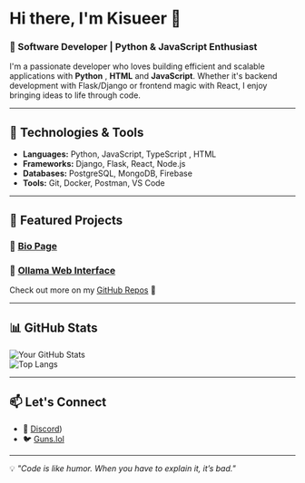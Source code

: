 # Hi there, I'm Kisueer 👋

### 🚀 Software Developer | Python & JavaScript Enthusiast  

I'm a passionate developer who loves building efficient and scalable applications with **Python** , **HTML** and **JavaScript**. Whether it's backend development with Flask/Django or frontend magic with React, I enjoy bringing ideas to life through code.

---

## 🔧 Technologies & Tools  

- **Languages:** Python, JavaScript, TypeScript , HTML
- **Frameworks:** Django, Flask, React, Node.js  
- **Databases:** PostgreSQL, MongoDB, Firebase  
- **Tools:** Git, Docker, Postman, VS Code  

---

## 📌 Featured Projects  

### 🔹 [Bio Page](https://github.com/kisueer/Bio-page)    

### 🔹 [Ollama Web Interface](https://github.com/kisueer/Ollama-Model---Website)  

Check out more on my [GitHub Repos](https://github.com/kisueer?tab=repositories) 🚀  

---

## 📊 GitHub Stats  

![Your GitHub Stats](https://github-readme-stats.vercel.app/api?username=kisueer&show_icons=true&theme=github_dark)  
![Top Langs](https://github-readme-stats.vercel.app/api/top-langs/?username=kisueer&layout=compact&theme=github_dark)  

---

## 📫 Let's Connect  

- 💼 [Discord](https://discord.gg/Z7JDkSWNrK))  
- 🐦 [Guns.lol](https://guns.lol/lowhealth)  

---

💡 *"Code is like humor. When you have to explain it, it’s bad."*  

